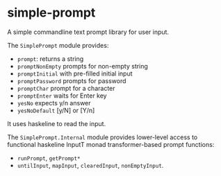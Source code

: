 # simple-prompt

A simple commandline text prompt library for user input.

The `SimplePrompt` module provides:

- `prompt`: returns a string
- `promptNonEmpty` prompts for non-empty string
- `promptInitial` with pre-filled initial input
- `promptPassword` prompts for password
- `promptChar` prompt for a character
- `promptEnter` waits for Enter key
- `yesNo` expects y/n answer
- `yesNoDefault` [y/N] or [Y/n]

It uses haskeline to read the input.

The `SimplePrompt.Internal` module provides lower-level access to
functional haskeline InputT monad transformer-based prompt functions:

- `runPrompt`, `getPrompt*`
- `untilInput`, `mapInput`, `clearedInput`, `nonEmptyInput`.
